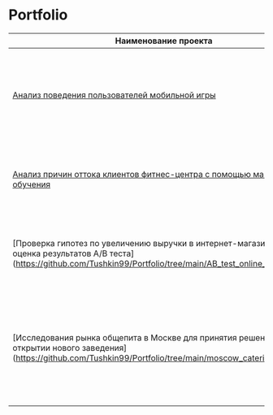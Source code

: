 # Portfolio
| Наименование проекта | Описание | Стек |
|-------------|-------------|-------------|
| [Анализ поведения пользователей мобильной игры](https://github.com/Tushkin99/Portfolio/blob/main/game_users_analysis/README.md)  | Анализ эффективности стратегий пользователей игры и каналов их привлечения с целью подготовки к возможной монетизации игры | - python, pandas, matplotlib, seaborn, scipy  |
| [Анализ причин оттока клиентов фитнес-центра с помощью машинного обучения](https://github.com/Tushkin99/Portfolio/blob/main/fitness_ml_analysis/README.md) | Анализ причин оттока-клиентов фитнес-центра. Кластеризация клиентов в зависимости от их поведения.  | python, pandas, matplotlib, scikit-learn, seaborn |
| [Проверка гипотез по увеличению выручки в интернет-магазине — оценка результатов A/B теста] (https://github.com/Tushkin99/Portfolio/tree/main/AB_test_online_store)  | Приоритезация гипотез, запуск A/B-тестирования и оценка его результатов различными методами | - python, pandas, matplotlib, numpy  |
| [Исследования рынка общепита в Москве для принятия решения об открытии нового заведения] (https://github.com/Tushkin99/Portfolio/tree/main/moscow_catering_research) | Исследовательский анализ рынка общественного питания Москвы. Определение наиболее перспективных для открытия заведения мест. Визуализация данных  | python, pandas, matplotlib, seaborn, plotly, folium |
